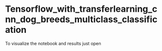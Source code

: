 # Tensorflow_with_transferlearning_cnn_dog_breeds_multiclass_classification

To visualize the notebook and results just open
